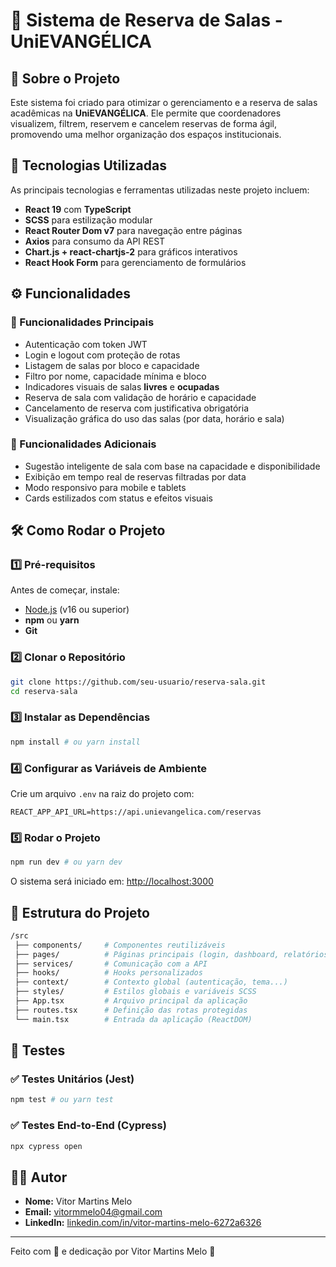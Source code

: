 # 📌 Sistema de Reserva de Salas - UniEVANGÉLICA

## 📖 Sobre o Projeto
Este sistema foi criado para otimizar o gerenciamento e a reserva de salas acadêmicas na **UniEVANGÉLICA**. Ele permite que coordenadores visualizem, filtrem, reservem e cancelem reservas de forma ágil, promovendo uma melhor organização dos espaços institucionais.

## 🚀 Tecnologias Utilizadas
As principais tecnologias e ferramentas utilizadas neste projeto incluem:

- **React 19** com **TypeScript**
- **SCSS** para estilização modular
- **React Router Dom v7** para navegação entre páginas
- **Axios** para consumo da API REST
- **Chart.js + react-chartjs-2** para gráficos interativos
- **React Hook Form** para gerenciamento de formulários

## ⚙️ Funcionalidades
### 🔹 Funcionalidades Principais
- Autenticação com token JWT
- Login e logout com proteção de rotas
- Listagem de salas por bloco e capacidade
- Filtro por nome, capacidade mínima e bloco
- Indicadores visuais de salas **livres** e **ocupadas**
- Reserva de sala com validação de horário e capacidade
- Cancelamento de reserva com justificativa obrigatória
- Visualização gráfica do uso das salas (por data, horário e sala)

### 🔸 Funcionalidades Adicionais
- Sugestão inteligente de sala com base na capacidade e disponibilidade
- Exibição em tempo real de reservas filtradas por data
- Modo responsivo para mobile e tablets
- Cards estilizados com status e efeitos visuais

## 🛠️ Como Rodar o Projeto
### 1️⃣ Pré-requisitos
Antes de começar, instale:
- [Node.js](https://nodejs.org) (v16 ou superior)
- **npm** ou **yarn**
- **Git**

### 2️⃣ Clonar o Repositório
```bash
git clone https://github.com/seu-usuario/reserva-sala.git
cd reserva-sala
```

### 3️⃣ Instalar as Dependências
```bash
npm install # ou yarn install
```

### 4️⃣ Configurar as Variáveis de Ambiente
Crie um arquivo `.env` na raiz do projeto com:
```env
REACT_APP_API_URL=https://api.unievangelica.com/reservas
```

### 5️⃣ Rodar o Projeto
```bash
npm run dev # ou yarn dev
```
O sistema será iniciado em: [http://localhost:3000](http://localhost:3000)

## 🧭 Estrutura do Projeto
```bash
/src
 ├── components/     # Componentes reutilizáveis
 ├── pages/          # Páginas principais (login, dashboard, relatórios...)
 ├── services/       # Comunicação com a API
 ├── hooks/          # Hooks personalizados
 ├── context/        # Contexto global (autenticação, tema...)
 ├── styles/         # Estilos globais e variáveis SCSS
 ├── App.tsx         # Arquivo principal da aplicação
 ├── routes.tsx      # Definição das rotas protegidas
 └── main.tsx        # Entrada da aplicação (ReactDOM)
```

## 🧪 Testes
### ✅ Testes Unitários (Jest)
```bash
npm test # ou yarn test
```

### ✅ Testes End-to-End (Cypress)
```bash
npx cypress open
```

## 👨‍💻 Autor
- **Nome:** Vitor Martins Melo
- **Email:** vitormmelo04@gmail.com
- **LinkedIn:** [linkedin.com/in/vitor-martins-melo-6272a6326](https://www.linkedin.com/in/vitor-martins-melo-6272a6326)

---
Feito com 💙 e dedicação por Vitor Martins Melo 🚀
